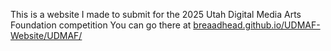 This is a website I made to submit for the 2025 Utah Digital Media Arts Foundation competition
You can go there at [breaadhead.github.io/UDMAF-Website/UDMAF/](breaadhead.github.io/UDMAF-Website/UDMAF/)

